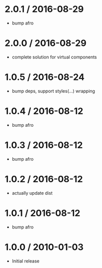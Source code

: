 
2.0.1 / 2016-08-29
==================

  * bump afro

2.0.0 / 2016-08-29
==================

  * complete solution for virtual components

1.0.5 / 2016-08-24
==================

  * bump deps, support styles(...) wrapping

1.0.4 / 2016-08-12
==================

  * bump afro

1.0.3 / 2016-08-12
==================

  * bump afro

1.0.2 / 2016-08-12
==================

  * actually update dist

1.0.1 / 2016-08-12
==================

  * bump afro

1.0.0 / 2010-01-03
==================

  * Initial release
